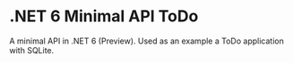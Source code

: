 # .NET 6 Minimal API ToDo
A minimal API in .NET 6 (Preview). Used as an example a ToDo application with SQLite.
